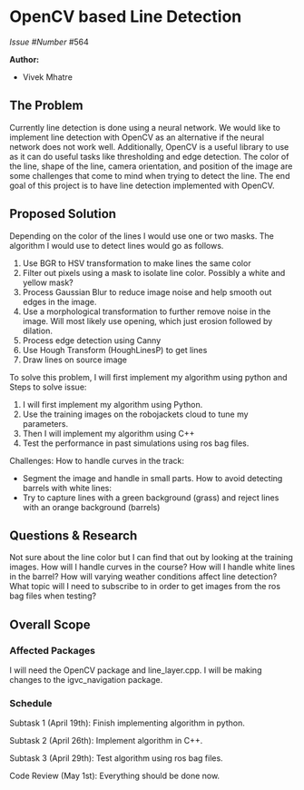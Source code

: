 # OpenCV based Line Detection

*Issue #Number*
#564

**Author:**
- Vivek Mhatre

## The Problem

Currently line detection is done using a neural network. We would like to implement line detection with OpenCV as an alternative if the neural network does not work well. Additionally, OpenCV is a useful library to use as it can do useful tasks like thresholding and edge detection. 
The color of the line, shape of the line, camera orientation, and position of the image are some challenges that come to mind when trying to detect the line.
The end goal of this project is to have line detection implemented with OpenCV.

## Proposed Solution

Depending on the color of the lines I would use one or two masks. The algorithm I would use to detect lines would go as follows.
1. Use BGR to HSV transformation to make lines the same color
2. Filter out pixels using a mask to isolate line color. Possibly a white and yellow mask?
3. Process Gaussian Blur to reduce image noise and help smooth out edges in the image.
4. Use a morphological transformation to further remove noise in the image. Will most likely use opening, which just erosion followed by dilation.
5. Process edge detection using Canny
6. Use Hough Transform (HoughLinesP) to get lines
7. Draw lines on source image

To solve this problem, I will first implement my algorithm using python and
Steps to solve issue:
1. I will first implement my algorithm using Python.
2. Use the training images on the robojackets cloud to tune my parameters.
3. Then I will implement my algorithm using C++
4. Test the performance in past simulations using ros bag files.

Challenges:
How to handle curves in the track:
- Segment the image and handle in small parts.
How to avoid detecting barrels with white lines:
- Try to capture lines with a green background (grass) and reject lines with an orange background (barrels)

## Questions & Research

Not sure about the line color but I can find that out by looking at the training images.
How will I handle curves in the course?
How will I handle white lines in the barrel?
How will varying weather conditions affect line detection?
What topic will I need to subscribe to in order to get images from the ros bag files when testing?

## Overall Scope

### Affected Packages

I will need the OpenCV package and line_layer.cpp. I will be making changes to the igvc_navigation package.

### Schedule

Subtask 1 (April 19th): Finish implementing algorithm in python.

Subtask 2 (April 26th): Implement algorithm in C++.

Subtask 3 (April 29th): Test algorithm using ros bag files.

Code Review (May 1st): Everything should be done now.
